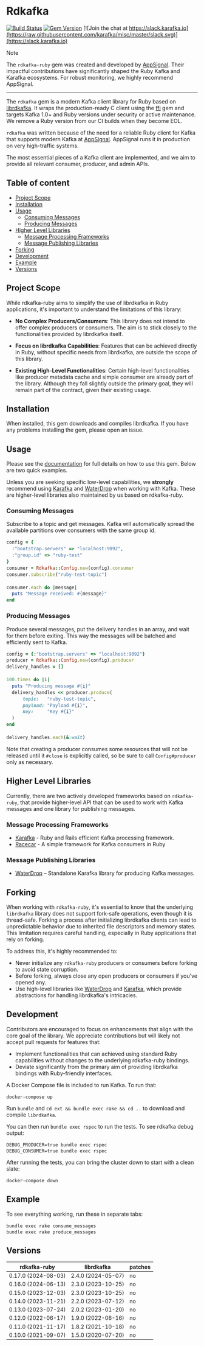 # Rdkafka

[![Build Status](https://github.com/karafka/rdkafka-ruby/actions/workflows/ci.yml/badge.svg)](https://github.com/karafka/rdkafka-ruby/actions/workflows/ci.yml)
[![Gem Version](https://badge.fury.io/rb/rdkafka.svg)](https://badge.fury.io/rb/rdkafka)
[![Join the chat at https://slack.karafka.io](https://raw.githubusercontent.com/karafka/misc/master/slack.svg)](https://slack.karafka.io)

> [!NOTE]
> The `rdkafka-ruby` gem was created and developed by [AppSignal](https://www.appsignal.com/). Their impactful contributions have significantly shaped the Ruby Kafka and Karafka ecosystems. For robust monitoring, we highly recommend AppSignal.

---

The `rdkafka` gem is a modern Kafka client library for Ruby based on
[librdkafka](https://github.com/confluentinc/librdkafka/).
It wraps the production-ready C client using the [ffi](https://github.com/ffi/ffi)
gem and targets Kafka 1.0+ and Ruby versions under security or
active maintenance. We remove a Ruby version from our CI builds when they 
become EOL.

`rdkafka` was written because of the need for a reliable Ruby client for Kafka that supports modern Kafka at [AppSignal](https://appsignal.com). AppSignal runs it in production on very high-traffic systems.

The most essential pieces of a Kafka client are implemented, and we aim to provide all relevant consumer, producer, and admin APIs.

## Table of content

- [Project Scope](#project-scope)
- [Installation](#installation)
- [Usage](#usage)
  * [Consuming Messages](#consuming-messages)
  * [Producing Messages](#producing-messages)
- [Higher Level Libraries](#higher-level-libraries)
  * [Message Processing Frameworks](#message-processing-frameworks)
  * [Message Publishing Libraries](#message-publishing-libraries)
- [Forking](#forking)
- [Development](#development)
- [Example](#example)
- [Versions](#versions)

## Project Scope

While rdkafka-ruby aims to simplify the use of librdkafka in Ruby applications, it's important to understand the limitations of this library:

- **No Complex Producers/Consumers**: This library does not intend to offer complex producers or consumers. The aim is to stick closely to the functionalities provided by librdkafka itself.

- **Focus on librdkafka Capabilities**: Features that can be achieved directly in Ruby, without specific needs from librdkafka, are outside the scope of this library.

- **Existing High-Level Functionalities**: Certain high-level functionalities like producer metadata cache and simple consumer are already part of the library. Although they fall slightly outside the primary goal, they will remain part of the contract, given their existing usage.


## Installation

When installed, this gem downloads and compiles librdkafka. If you have any problems installing the gem, please open an issue.

## Usage

Please see the [documentation](https://karafka.io/docs/code/rdkafka-ruby/) for full details on how to use this gem. Below are two quick examples.

Unless you are seeking specific low-level capabilities, we **strongly** recommend using [Karafka](https://github.com/karafka/karafka) and [WaterDrop](https://github.com/karafka/waterdrop) when working with Kafka. These are higher-level libraries also maintained by us based on rdkafka-ruby.

### Consuming Messages

Subscribe to a topic and get messages. Kafka will automatically spread
the available partitions over consumers with the same group id.

```ruby
config = {
  :"bootstrap.servers" => "localhost:9092",
  :"group.id" => "ruby-test"
}
consumer = Rdkafka::Config.new(config).consumer
consumer.subscribe("ruby-test-topic")

consumer.each do |message|
  puts "Message received: #{message}"
end
```

### Producing Messages

Produce several messages, put the delivery handles in an array, and
wait for them before exiting. This way the messages will be batched and
efficiently sent to Kafka.

```ruby
config = {:"bootstrap.servers" => "localhost:9092"}
producer = Rdkafka::Config.new(config).producer
delivery_handles = []

100.times do |i|
  puts "Producing message #{i}"
  delivery_handles << producer.produce(
      topic:   "ruby-test-topic",
      payload: "Payload #{i}",
      key:     "Key #{i}"
  )
end

delivery_handles.each(&:wait)
```

Note that creating a producer consumes some resources that will not be released until it `#close` is explicitly called, so be sure to call `Config#producer` only as necessary.

## Higher Level Libraries

Currently, there are two actively developed frameworks based on `rdkafka-ruby`, that provide higher-level API that can be used to work with Kafka messages and one library for publishing messages.

### Message Processing Frameworks

* [Karafka](https://github.com/karafka/karafka) - Ruby and Rails efficient Kafka processing framework.
* [Racecar](https://github.com/zendesk/racecar) - A simple framework for Kafka consumers in Ruby 

### Message Publishing Libraries

* [WaterDrop](https://github.com/karafka/waterdrop) – Standalone Karafka library for producing Kafka messages.

## Forking

When working with `rdkafka-ruby`, it's essential to know that the underlying `librdkafka` library does not support fork-safe operations, even though it is thread-safe. Forking a process after initializing librdkafka clients can lead to unpredictable behavior due to inherited file descriptors and memory states. This limitation requires careful handling, especially in Ruby applications that rely on forking.

To address this, it's highly recommended to:

- Never initialize any `rdkafka-ruby` producers or consumers before forking to avoid state corruption.
- Before forking, always close any open producers or consumers if you've opened any.
- Use high-level libraries like [WaterDrop](https://github.com/karafka/waterdrop) and [Karafka](https://github.com/karafka/karafka/), which provide abstractions for handling librdkafka's intricacies.

## Development

Contributors are encouraged to focus on enhancements that align with the core goal of the library. We appreciate contributions but will likely not accept pull requests for features that:

- Implement functionalities that can achieved using standard Ruby capabilities without changes to the underlying rdkafka-ruby bindings.
- Deviate significantly from the primary aim of providing librdkafka bindings with Ruby-friendly interfaces.

A Docker Compose file is included to run Kafka. To run that:

```
docker-compose up
```

Run `bundle` and `cd ext && bundle exec rake && cd ..` to download and compile `librdkafka`.

You can then run `bundle exec rspec` to run the tests. To see rdkafka debug output:

```
DEBUG_PRODUCER=true bundle exec rspec
DEBUG_CONSUMER=true bundle exec rspec
```

After running the tests, you can bring the cluster down to start with a clean slate:

```
docker-compose down
```

## Example

To see everything working, run these in separate tabs:

```
bundle exec rake consume_messages
bundle exec rake produce_messages
```

## Versions

| rdkafka-ruby | librdkafka | patches |
|-|-|-|
| 0.17.0 (2024-08-03) | 2.4.0 (2024-05-07) | no |
| 0.16.0 (2024-06-13) | 2.3.0 (2023-10-25) | no |
| 0.15.0 (2023-12-03) | 2.3.0 (2023-10-25) | no |
| 0.14.0 (2023-11-21) | 2.2.0 (2023-07-12) | no |
| 0.13.0 (2023-07-24) | 2.0.2 (2023-01-20) | no |
| 0.12.0 (2022-06-17) | 1.9.0 (2022-06-16) | no |
| 0.11.0 (2021-11-17) | 1.8.2 (2021-10-18) | no |
| 0.10.0 (2021-09-07) | 1.5.0 (2020-07-20) | no |
